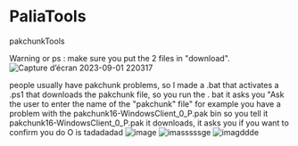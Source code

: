 # PaliaTools
pakchunkTools

Warning or ps : make sure you put the 2 files in "download".![Capture d’écran 2023-09-01 220317](https://github.com/Popolia/PaliaTools/assets/69745473/8e069440-67bb-477d-827e-0b8348af1019)


people usually have pakchunk problems, so I made a .bat that activates a .ps1 that downloads the pakchunk file, so you run the . bat it asks you "Ask the user to enter the name of the "pakchunk" file" for example you have a problem with the pakchunk16-WindowsClient_0_P.pak bin so you tell it pakchunk16-WindowsClient_0_P.pak it downloads, it asks you if you want to confirm you do O is tadadadad
![image](https://github.com/Popolia/PaliaTools/assets/69745473/4ded0e26-cffb-43d6-b150-da775eba12e0)
![imasssssge](https://github.com/Popolia/PaliaTools/assets/69745473/0e754bfe-ac8d-4cfb-a794-a7274742774b)
![imagddde](https://github.com/Popolia/PaliaTools/assets/69745473/0699f5cb-bec9-444a-9fa5-be218fe4b25a)
